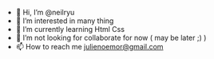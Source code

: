 - 👋 Hi, I’m @neilryu
- 👀 I’m interested in many thing
- 🌱 I’m currently learning Html Css
- 💞️ I’m not looking for collaborate for now ( may be later ;) )
- 📫 How to reach me julienoemor@gmail.com

<!---
neilryu/neilryu is a ✨ special ✨ repository because its `README.md` (this file) appears on your GitHub profile.
You can click the Preview link to take a look at your changes.
--->

